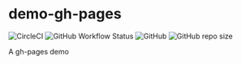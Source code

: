 # demo-gh-pages

![CircleCI](https://img.shields.io/circleci/build/github/edi33416/demo-gh-pages?label=CircleCI%20build)
![GitHub Workflow Status](https://img.shields.io/github/workflow/status/edi33416/demo-gh-pages/test-river?label=GitHub%20build)
![GitHub](https://img.shields.io/github/license/edi33416/demo-gh-pages)
![GitHub repo size](https://img.shields.io/github/repo-size/edi33416/demo-gh-pages)

A gh-pages demo
